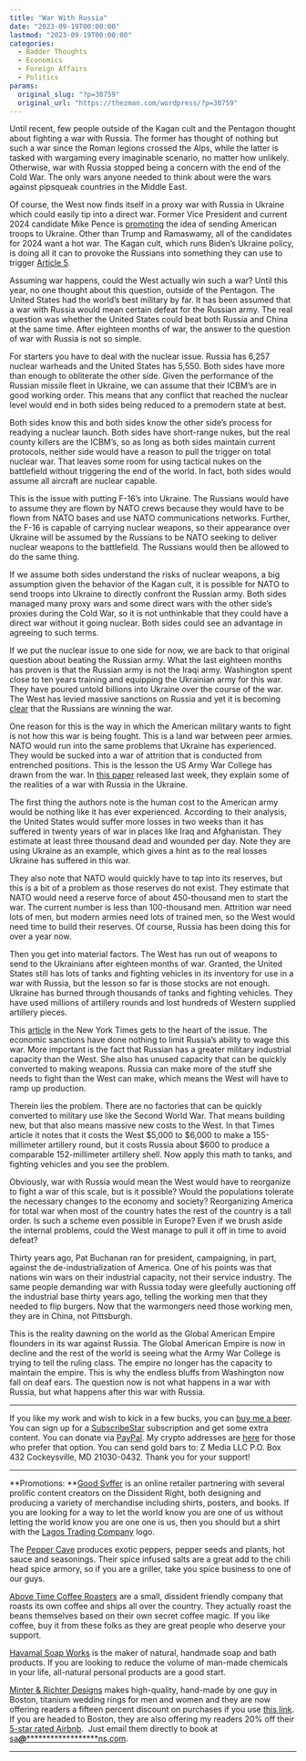 ```yaml
---
title: "War With Russia"
date: "2023-09-19T00:00:00"
lastmod: "2023-09-19T00:00:00"
categories:
  - Badder Thoughts
  - Economics
  - Foreign Affairs
  - Politics
params:
  original_slug: "?p=30759"
  original_url: "https://thezman.com/wordpress/?p=30759"
---
```


Until recent, few people outside of the Kagan cult and the Pentagon
thought about fighting a war with Russia. The former has thought of
nothing but such a war since the Roman legions crossed the Alps, while
the latter is tasked with wargaming every imaginable scenario, no matter
how unlikely. Otherwise, war with Russia stopped being a concern with
the end of the Cold War. The only wars anyone needed to think about were
the wars against pipsqueak countries in the Middle East.

Of course, the West now finds itself in a proxy war with Russia in
Ukraine which could easily tip into a direct war. Former Vice President
and current 2024 candidate Mike Pence is <a
href="https://www.newsnationnow.com/politics/2024-election/pence-if-ukraine-doesnt-stop-russia-us-may-have-to-fight/"
rel="noopener" target="_blank">promoting</a> the idea of sending
American troops to Ukraine. Other than Trump and Ramaswamy, all of the
candidates for 2024 want a hot war. The Kagan cult, which runs Biden’s
Ukraine policy, is doing all it can to provoke the Russians into
something they can use to trigger
<a href="https://www.nato.int/cps/en/natohq/topics_110496.htm"
rel="noopener" target="_blank">Article 5</a>.

Assuming war happens, could the West actually win such a war? Until this
year, no one thought about this question, outside of the Pentagon. The
United States had the world’s best military by far. It has been assumed
that a war with Russia would mean certain defeat for the Russian army.
The real question was whether the United States could beat both Russia
and China at the same time. After eighteen months of war, the answer to
the question of war with Russia is not so simple.

For starters you have to deal with the nuclear issue. Russia has 6,257
nuclear warheads and the United States has 5,550. Both sides have more
than enough to obliterate the other side. Given the performance of the
Russian missile fleet in Ukraine, we can assume that their ICBM’s are in
good working order. This means that any conflict that reached the
nuclear level would end in both sides being reduced to a premodern state
at best.

Both sides know this and both sides know the other side’s process for
readying a nuclear launch. Both sides have short-range nukes, but the
real county killers are the ICBM’s, so as long as both sides maintain
current protocols, neither side would have a reason to pull the trigger
on total nuclear war. That leaves some room for using tactical nukes on
the battlefield without triggering the end of the world. In fact, both
sides would assume all aircraft are nuclear capable.

This is the issue with putting F-16’s into Ukraine. The Russians would
have to assume they are flown by NATO crews because they would have to
be flown from NATO bases and use NATO communications networks. Further,
the F-16 is capable of carrying nuclear weapons, so their appearance
over Ukraine will be assumed by the Russians to be NATO seeking to
deliver nuclear weapons to the battlefield. The Russians would then be
allowed to do the same thing.

If we assume both sides understand the risks of nuclear weapons, a big
assumption given the behavior of the Kagan cult, it is possible for NATO
to send troops into Ukraine to directly confront the Russian army. Both
sides managed many proxy wars and some direct wars with the other side’s
proxies during the Cold War, so it is not unthinkable that they could
have a direct war without it going nuclear. Both sides could see an
advantage in agreeing to such terms.

If we put the nuclear issue to one side for now, we are back to that
original question about beating the Russian army. What the last eighteen
months has proven is that the Russian army is not the Iraqi army.
Washington spent close to ten years training and equipping the Ukrainian
army for this war. They have poured untold billions into Ukraine over
the course of the war. The West has levied massive sanctions on Russia
and yet it is becoming <a
href="https://www.newsweek.com/we-can-no-longer-hide-truth-about-russia-ukraine-war-opinion-1826532"
rel="noopener" target="_blank">clear</a> that the Russians are winning
the war.

One reason for this is the way in which the American military wants to
fight is not how this war is being fought. This is a land war between
peer armies. NATO would run into the same problems that Ukraine has
experienced. They would be sucked into a war of attrition that is
conducted from entrenched positions. This is the lesson the US Army War
College has drawn from the war. In <a
href="https://press.armywarcollege.edu/cgi/viewcontent.cgi?article=3240&amp;context=parameters"
rel="noopener" target="_blank">this paper</a> released last week, they
explain some of the realities of a war with Russia in the Ukraine.

The first thing the authors note is the human cost to the American army
would be nothing like it has ever experienced. According to their
analysis, the United States would suffer more losses in two weeks than
it has suffered in twenty years of war in places like Iraq and
Afghanistan. They estimate at least three thousand dead and wounded per
day. Note they are using Ukraine as an example, which gives a hint as to
the real losses Ukraine has suffered in this war.

They also note that NATO would quickly have to tap into its reserves,
but this is a bit of a problem as those reserves do not exist. They
estimate that NATO would need a reserve force of about 450-thousand men
to start the war. The current number is less than 100-thousand men.
Attrition war need lots of men, but modern armies need lots of trained
men, so the West would need time to build their reserves. Of course,
Russia has been doing this for over a year now.

Then you get into material factors. The West has run out of weapons to
send to the Ukrainians after eighteen months of war. Granted, the United
States still has lots of tanks and fighting vehicles in its inventory
for use in a war with Russia, but the lesson so far is those stocks are
not enough. Ukraine has burned through thousands of tanks and fighting
vehicles. They have used millions of artillery rounds and lost hundreds
of Western supplied artillery pieces.

This <a
href="https://www.nytimes.com/2023/09/13/us/politics/russia-sanctions-missile-production.html"
rel="noopener" target="_blank">article</a> in the New York Times gets to
the heart of the issue. The economic sanctions have done nothing to
limit Russia’s ability to wage this war. More important is the fact that
Russian has a greater military industrial capacity than the West. She
also has unused capacity that can be quickly converted to making
weapons. Russia can make more of the stuff she needs to fight than the
West can make, which means the West will have to ramp up production.

Therein lies the problem. There are no factories that can be quickly
converted to military use like the Second World War. That means building
new, but that also means massive new costs to the West. In that Times
article it notes that it costs the West $5,000 to $6,000 to make a
155-millimeter artillery round, but it costs Russia about $600 to
produce a comparable 152-millimeter artillery shell. Now apply this math
to tanks, and fighting vehicles and you see the problem.

Obviously, war with Russia would mean the West would have to reorganize
to fight a war of this scale, but is it possible? Would the populations
tolerate the necessary changes to the economy and society? Reorganizing
America for total war when most of the country hates the rest of the
country is a tall order. Is such a scheme even possible in Europe? Even
if we brush aside the internal problems, could the West manage to pull
it off in time to avoid defeat?

Thirty years ago, Pat Buchanan ran for president, campaigning, in part,
against the de-industrialization of America. One of his points was that
nations win wars on their industrial capacity, not their service
industry. The same people demanding war with Russia today were gleefully
auctioning off the industrial base thirty years ago, telling the working
men that they needed to flip burgers. Now that the warmongers need those
working men, they are in China, not Pittsburgh.

This is the reality dawning on the world as the Global American Empire
flounders in its war against Russia. The Global American Empire is now
in decline and the rest of the world is seeing what the Army War College
is trying to tell the ruling class. The empire no longer has the
capacity to maintain the empire. This is why the endless bluffs from
Washington now fall on deaf ears. The question now is not what happens
in a war with Russia, but what happens after this war with Russia.

------------------------------------------------------------------------

If you like my work and wish to kick in a few bucks, you can
<a href="https://www.buymeacoffee.com/mujolulu" rel="noopener"
target="_blank">buy me a beer</a>. You can sign up for a
<a href="https://www.subscribestar.com/the-z-blog" rel="noopener"
target="_blank">SubscribeStar</a> subscription and get some extra
content. You can donate via <a
href="https://www.paypal.com/donate/?cmd=_s-xclick&amp;hosted_button_id=UDAS2Q8JYA6CN&amp;source=url"
rel="noopener" target="_blank">PayPal</a>. My crypto addresses are
<a href="https://thezman.com/wordpress/?page_id=22713" rel="noopener"
target="_blank">here</a> for those who prefer that option. You can send
gold bars to: Z Media LLC P.O. Box 432 Cockeysville, MD 21030-0432.
Thank you for your support!

------------------------------------------------------------------------

**Promotions: **<a href="https://goodsvffer.com/" rel="noopener" target="_blank">Good
Svffer</a> is an online retailer partnering with several prolific
content creators on the Dissident Right, both designing and producing a
variety of merchandise including shirts, posters, and books. If you are
looking for a way to let the world know you are one of us without
letting the world know you are one one is us, then you should but a
shirt with the
<a href="https://goodsvffer.com/products/lagos-trading-company"
rel="noopener" target="_blank">Lagos Trading Company</a> logo.

The <a href="https://peppercave.com/shop/ols/products" rel="noopener"
target="_blank">Pepper Cave</a> produces exotic peppers, pepper seeds
and plants, hot sauce and seasonings. Their spice infused salts are a
great add to the chili head spice armory, so if you are a griller, take
you spice business to one of our guys.

<a href="https://abovetimecoffee.com/" rel="noopener"
target="_blank">Above Time Coffee Roasters</a> are a small, dissident
friendly company that roasts its own coffee and ships all over the
country. They actually roast the beans themselves based on their own
secret coffee magic. If you like coffee, buy it from these folks as they
are great people who deserve your support.

<a href="https://havamalsoapworks.com/" rel="noopener"
target="_blank">Havamal Soap Works</a> is the maker of natural, handmade
soap and bath products. If you are looking to reduce the volume of
man-made chemicals in your life, all-natural personal products are a
good start.

<a href="https://www.minterandrichterdesigns.com/"
rel="noreferrer nofollow noopener" target="_blank">Minter &amp; Richter
Designs</a> makes high-quality, hand-made by one guy in Boston, titanium
wedding rings for men and women and they are now offering readers a
fifteen percent discount on purchases if you use
<a href="https://www.minterandrichterdesigns.com/discount/ZMAN"
rel="noreferrer nofollow noopener" target="_blank">this link</a>.
<span class="highlight"><span class="colour"><span class="font"><span class="size">If
you are headed to Boston, they are also offering my readers 20% off
their <a
href="https://www.airbnb.com/users/7988017/listings?user_id=7988017&amp;s=3"
rel="noopener noreferrer" target="_blank">5-star rated Airbnb</a>.  Just
email them directly to book at
<a href="mailto:sa***@*********************ns.com"
data-original-string="HViB+syOBLYOWiOUWt5tGA==cb7q+gmFMhjHTVxrt2bfURfULhvusjNAyP5Cit+MB9SMqRLLMLMCl0lGGyoioC/kOGZ"><span
class="apbct-email-encoder"
data-original-string="HjNSC7TWbaCTMnXybNsHyA==cb7I/omWOKUzCQ8CMQ9fAIprQtP88DXN+B9rSdNlNFzDHiKLsXXwSaw5RmuQST4tW58"
title="This contact has been encoded by Anti-Spam by CleanTalk. Click to decode. To finish the decoding make sure that JavaScript is enabled in your browser.">sa<span
class="apbct-blur">***</span>@<span
class="apbct-blur">*********************</span>ns.com</span></a>.</span></span></span></span>

------------------------------------------------------------------------
